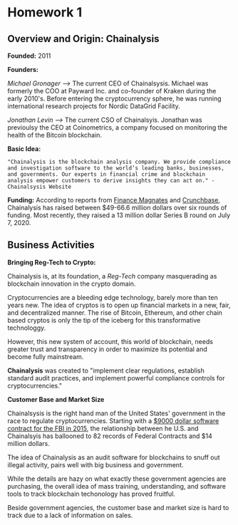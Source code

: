 # Homework 1

## **Overview and Origin: Chainalysis**

**Founded:** 2011

**Founders:**
 
 *Michael Gronager -->* The current CEO of Chainalsysis. Michael was formerly the COO at Payward Inc. and co-founder of Kraken during the early 2010's. Before entering the cryptocurrency sphere, he was running international research projects for Nordic DataGrid Facility. 

*Jonathan Levin   -->* The current CSO of Chainalsyis. Jonathan was previoulsy the CEO at Coinometrics, a company focused on monitoring the health of the Bitcoin blockchain. 

**Basic Idea:**

    "Chainalysis is the blockchain analysis company. We provide compliance and investigation software to the world’s leading banks, businesses, and governments. Our experts in financial crime and blockchain analysis empower customers to derive insights they can act on." -Chainalsysis Website

**Funding:**
According to reports from [Finance Magnates](https://www.financemagnates.com/cryptocurrency/news/chainalysis-expands-series-b-funding-with-a-further-13m-funding/) and [Crunchbase](https://www.crunchbase.com/organization/chainalysis/company_financials), Chainalysis has raised between $49-66.6 million dollars over six rounds of funding. Most recently, they raised a 13 million dollar Series B round on July 7, 2020. 


## **Business Activities**

**Bringing Reg-Tech to Crypto:**

Chainalysis is, at its foundation, a *Reg-Tech* company masquerading as blockchain innovation in the crypto domain. 

Cryptocurrencies are a bleeding edge technology, barely more than ten years new. The idea of cryptos is to open up financial markets in a new, fair, and decentralized manner. The rise of Bitcoin, Ethereum, and other chain based cryptos is only the tip of the iceberg for this transformative technologgy. 

However, this new system of account, this world of blockchain, needs greater trust and transparency in order to maximize its potential and become fully mainstream. 

**Chainalysis** was created to "implement clear regulations, establish standard audit practices, and implement powerful compliance controls for cryptocurrencies."

**Customer Base and Market Size**

Chainalsysis is the right hand man of the United States' government in the race to regulate cryptocurrencies. Starting with a [$9000 dollar software contract for the FBI in 2015](https://www.coindesk.com/inside-chainalysis-multimillion-dollar-relationship-with-the-us-government), the relationship between he U.S. and Chainalsyis has ballooned to 82 records of Federal Contracts and $14 million dollars. 

The idea of Chainalysis as an audit software for blockchains to snuff out illegal activity, pairs well with big business and government. 

While the details are hazy on what exactly these government agencies are purchasing, the overall idea of mass training, understanding, and software tools to track blockchain techonology has proved fruitful.

Beside government agencies, the customer base and market size is hard to track due to a lack of information on sales. 